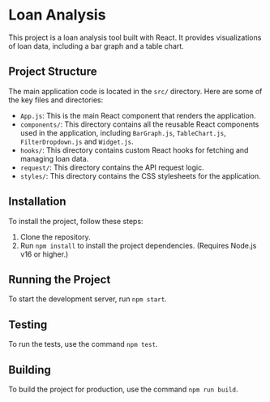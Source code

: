 # Loan Analysis

This project is a loan analysis tool built with React. It provides visualizations of loan data, including a bar graph and a table chart.

## Project Structure

The main application code is located in the `src/` directory. Here are some of the key files and directories:

- `App.js`: This is the main React component that renders the application.
- `components/`: This directory contains all the reusable React components used in the application, including `BarGraph.js`, `TableChart.js`, `FilterDropdown.js` and `Widget.js`.
- `hooks/`: This directory contains custom React hooks for fetching and managing loan data.
- `request/`: This directory contains the API request logic.
- `styles/`: This directory contains the CSS stylesheets for the application.

## Installation

To install the project, follow these steps:

1. Clone the repository.
2. Run `npm install` to install the project dependencies. (Requires Node.js v16 or higher.)

## Running the Project

To start the development server, run `npm start`.

## Testing

To run the tests, use the command `npm test`.

## Building

To build the project for production, use the command `npm run build`.
